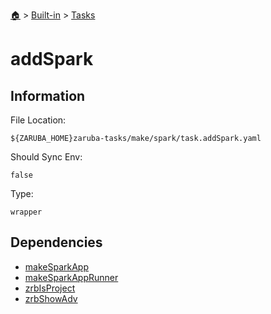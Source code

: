 <!--startTocHeader-->
[🏠](../../README.md) > [Built-in](../README.md) > [Tasks](README.md)
# addSpark
<!--endTocHeader-->


## Information

File Location:

    ${ZARUBA_HOME}zaruba-tasks/make/spark/task.addSpark.yaml

Should Sync Env:

    false

Type:

    wrapper


## Dependencies

- [makeSparkApp](make-spark-app.md)
- [makeSparkAppRunner](make-spark-app-runner.md)
- [zrbIsProject](zrb-is-project.md)
- [zrbShowAdv](zrb-show-adv.md)



<!--startTocSubtopic-->

<!--endTocSubtopic-->